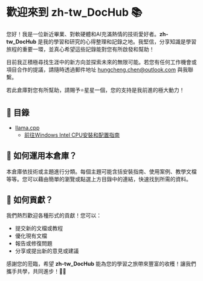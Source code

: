 # 歡迎來到 zh-tw_DocHub 📚

您好！我是一位新近畢業、對軟硬體和AI充滿熱情的技術愛好者。**zh-tw_DocHub** 是我的學習和研究的心得整理和記錄之地。我堅信，分享知識是學習旅程的重要一環，並真心希望這些記錄能對您有所啟發和幫助！

目前我正積極尋找生涯中的新方向並探索未來的無限可能。若您有任何工作機會或項目合作的提議，請隨時透過郵件地址 [hungcheng.chen@outlook.com](mailto:hungcheng.chen@outlook.com) 與我聯繫。

若此倉庫對您有所幫助，請賜予⭐️星星一個，您的支持是我前進的極大動力！

## 🚩 目錄
- [llama.cpp](./llama-cpp/README.md)
  - [前往Windows Intel CPU安裝和配置指南](./llama-cpp/Windows-Installation/Guide.md)

## 🎉 如何運用本倉庫？

本倉庫依技術或主題進行分類。每個主題可能含括安裝指南、使用案例、教學文檔等等。您可以藉由簡單的瀏覽或點選上方目錄中的連結，快速找到所需的資料。

## 🌱 如何貢獻？

我們熱烈歡迎各種形式的貢獻！您可以：

- 提交新的文檔或教程
- 優化現有文檔
- 報告或修復問題
- 分享或提出新的意見或建議

感謝您的蒞臨，希望 **zh-tw_DocHub** 能為您的學習之旅帶來豐富的收穫！讓我們攜手共學，共同進步！🎉🙌
